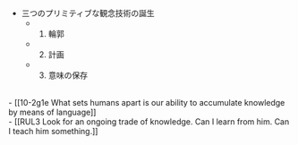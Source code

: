 - 三つのプリミティブな観念技術の誕生
  - 1. 輪郭
  - 2. 計画
  - 3. 意味の保存
<br>
- [[10-2g1e What sets humans apart is our ability to accumulate knowledge by means of language]]
<br>
- [[RUL3 Look for an ongoing trade of knowledge. Can I learn from him. Can I teach him something.]]
